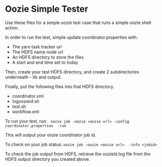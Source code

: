 # Oozie Simple Tester

Use these files for a simple oozie test case that runs a simple oozie shell action.

In order to run the test, simple update coordinator.properties with:
 - The yarn task tracker url
 - The HDFS name node url
 - An HDFS directory to store the files
 - A start and end time set to today

Then, create your test HDFS directory, and create 2 subdirectories underneath - lib and output.

Finally, put the following files into that HDFS directory.
 - coordinator.xml  
 - logoozieid.sh  
 - test.sh  
 - workflow.xml

To run your test, run:
` oozie job -oozie <oozie url> -config coordinator.properties  -run`

This will output your oozie coordinator job id.

To check on your job status:
`oozie job -oozie <oozie url>  -info <jobid>`

To check the job output from HDFS, retrieve the oozieId.log file from the HDFS output directory you created above.
